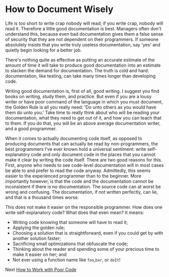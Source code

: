 # How to Document Wisely

Life is too short to write crap nobody will read; if you write crap, nobody will read it. Therefore a little good documentation is best. Managers often don't understand this, because even bad documentation gives them a false sense of security that they are not dependent on their programmers. If someone absolutely insists that you write truly useless documentation, say 'yes' and quietly begin looking for a better job.

There's nothing quite as effective as putting an accurate estimate of the amount of time it will take to produce good documentation into an estimate to slacken the demand for documentation. The truth is cold and hard: documentation, like testing, can take many times longer than developing code.

Writing good documentation is, first of all, good writing. I suggest you find books on writing, study them, and practice. But even if you are a lousy writer or have poor command of the language in which you must document, the Golden Rule is all you really need: 'Do unto others as you would have them do unto you.' Take time to really think about who will be reading your documentation, what they need to get out of it, and how you can teach that to them. If you do that, you will be an above average documentation writer, and a good programmer.

When it comes to actually documenting code itself, as opposed to producing documents that can actually be read by non-programmers, the best programmers I've ever known hold a universal sentiment: write self-explanatory code and only document code in the places that you cannot make it clear by writing the code itself. There are two good reasons for this. First, anyone who needs to see code-level documentation will in most cases be able to and prefer to read the code anyway. Admittedly, this seems easier to the experienced programmer than to the beginner. More importantly however, is that the code and the documentation cannot be inconsistent if there is no documentation. The source code can at worst be wrong and confusing. The documentation, if not written perfectly, can lie, and that is a thousand times worse.

This does not make it easier on the responsible programmer. How does one write self-explanatory code? What does that even mean? It means:

- Writing code knowing that someone will have to read it;
- Applying the golden rule;
- Choosing a solution that is straightforward, even if you could get by with another solution faster;
- Sacrificing small optimizations that obfuscate the code;
- Thinking about the reader and spending some of your precious time to make it easier on her; and
- Not ever using a function name like `foo`,`bar`, or `doIt`!

Next [How to Work with Poor Code](06-How-to-Work-with-Poor-Code.md)